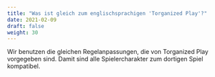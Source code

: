 ```yaml
---
title: "Was ist gleich zum englischsprachigen 'Torganized Play'?"
date: 2021-02-09
draft: false
weight: 30
---
```


Wir benutzen die gleichen Regelanpassungen, die von Torganized Play vorgegeben
sind. Damit sind alle Spielercharakter zum dortigen Spiel kompatibel.
